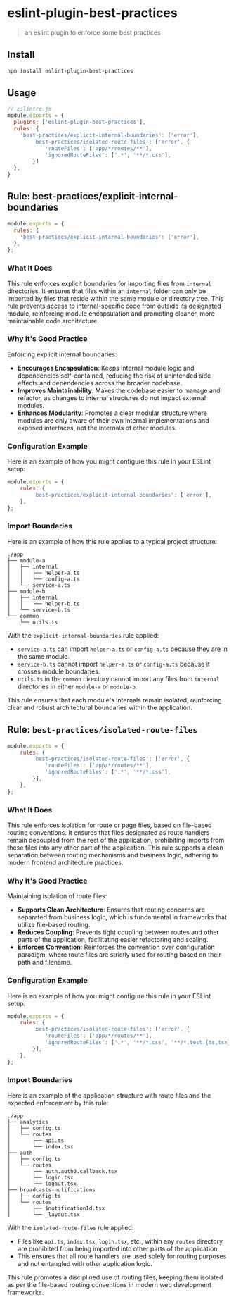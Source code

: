 # eslint-plugin-best-practices

> an eslint plugin to enforce some best practices

## Install

```sh
npm install eslint-plugin-best-practices
```

## Usage

```js
// eslintrc.js
module.exports = {
  plugins: ['eslint-plugin-best-practices'],
  rules: {
    'best-practices/explicit-internal-boundaries': ['error'],
		'best-practices/isolated-route-files': ['error', {
			'routeFiles': ['app/*/routes/**'],
			'ignoredRouteFiles': ['.*', '**/*.css'],
		}]
  },
}
```

## Rule: best-practices/explicit-internal-boundaries

```js
module.exports = {
  rules: {
  	'best-practices/explicit-internal-boundaries': ['error'],
  },
};
```

### What It Does

This rule enforces explicit boundaries for importing files from `internal` directories. It ensures that files within an `internal` folder can only be imported by files that reside within the same module or directory tree. This rule prevents access to internal-specific code from outside its designated module, reinforcing module encapsulation and promoting cleaner, more maintainable code architecture.

### Why It's Good Practice

Enforcing explicit internal boundaries:

- **Encourages Encapsulation**: Keeps internal module logic and dependencies self-contained, reducing the risk of unintended side effects and dependencies across the broader codebase.
- **Improves Maintainability**: Makes the codebase easier to manage and refactor, as changes to internal structures do not impact external modules.
- **Enhances Modularity**: Promotes a clear modular structure where modules are only aware of their own internal implementations and exposed interfaces, not the internals of other modules.

### Configuration Example

Here is an example of how you might configure this rule in your ESLint setup:

```javascript
module.exports = {
	rules: {
		'best-practices/explicit-internal-boundaries': ['error'],
	},
};
```

### Import Boundaries

Here is an example of how this rule applies to a typical project structure:

```plaintext
./app
├── module-a
│   ├── internal
│   │   ├── helper-a.ts
│   │   └── config-a.ts
│   └── service-a.ts
├── module-b
│   ├── internal
│   │   └── helper-b.ts
│   └── service-b.ts
└── common
    └── utils.ts
```

With the `explicit-internal-boundaries` rule applied:

- `service-a.ts` can import `helper-a.ts` or `config-a.ts` because they are in the same module.
- `service-b.ts` cannot import `helper-a.ts` or `config-a.ts` because it crosses module boundaries.
- `utils.ts` in the `common` directory cannot import any files from `internal` directories in either `module-a` or `module-b`.

This rule ensures that each module's internals remain isolated, reinforcing clear and robust architectural boundaries within the application.


## Rule: `best-practices/isolated-route-files`

```js
module.exports = {
	rules: {
		'best-practices/isolated-route-files': ['error', {
			'routeFiles': ['app/*/routes/**'],
			'ignoredRouteFiles': ['.*', '**/*.css'],
		}],
	},
};
```
### What It Does

This rule enforces isolation for route or page files, based on file-based routing conventions. It ensures that files designated as route handlers remain decoupled from the rest of the application, prohibiting imports from these files into any other part of the application. This rule supports a clean separation between routing mechanisms and business logic, adhering to modern frontend architecture practices.

### Why It's Good Practice

Maintaining isolation of route files:

- **Supports Clean Architecture**: Ensures that routing concerns are separated from business logic, which is fundamental in frameworks that utilize file-based routing.
- **Reduces Coupling**: Prevents tight coupling between routes and other parts of the application, facilitating easier refactoring and scaling.
- **Enforces Convention**: Reinforces the convention over configuration paradigm, where route files are strictly used for routing based on their path and filename.

### Configuration Example

Here is an example of how you might configure this rule in your ESLint setup:

```javascript
module.exports = {
	rules: {
		'best-practices/isolated-route-files': ['error', {
			'routeFiles': ['app/*/routes/**'],
			'ignoredRouteFiles': ['.*', '**/*.css', '**/*.test.{ts,tsx}'],
		}],
	},
};
```

### Import Boundaries

Here is an example of the application structure with route files and the expected enforcement by this rule:

```plaintext
./app
├── analytics
│   ├── config.ts
│   └── routes
│       ├── api.ts
│       └── index.tsx
├── auth
│   ├── config.ts
│   └── routes
│       ├── auth.auth0.callback.tsx
│       ├── login.tsx
│       └── logout.tsx
├── broadcasts-notifications
│   ├── config.ts
│   └── routes
│       ├── $notificationId.tsx
│       └── _layout.tsx
`````

With the `isolated-route-files` rule applied:
- Files like `api.ts`, `index.tsx`, `login.tsx`, etc., within any `routes` directory are prohibited from being imported into other parts of the application.
- This ensures that all route handlers are used solely for routing purposes and not entangled with other application logic.

This rule promotes a disciplined use of routing files, keeping them isolated as per the file-based routing conventions in modern web development frameworks.
